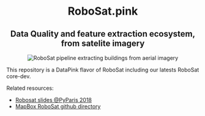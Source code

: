 <h1 align='center'>RoboSat.pink</h1>
<h2 align='center'>Data Quality and feature extraction ecosystem, from satelite imagery</h2>


<p align=center>
  <img src="https://pbs.twimg.com/media/DpjonykWwAANpPr.jpg" alt="RoboSat pipeline extracting buildings from aerial imagery" />
</p>




This repository is a DataPink flavor of RoboSat including our latests RoboSat core-dev.


Related resources:
- <a href="http://www.datapink.com/presentations/2018-pyparis.pwd">Robosat slides @PyParis 2018</a>
- <a href="https://github.com/mapbox/robosat">MapBox RoboSat github directory</a>
